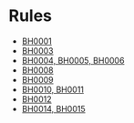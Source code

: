 ﻿<h1>Rules</h1>

<ul>
    <li><a href="BH0001.md">BH0001</a></li>
    <li><a href="BH0003.md">BH0003</a></li>
    <li><a href="BH0004ToBH0006.md">BH0004, BH0005, BH0006</a></li>
    <li><a href="BH0008.md">BH0008</a></li>
    <li><a href="BH0009.md">BH0009</a></li>
    <li><a href="BH0010ToBH0011.md">BH0010, BH0011</a></li>
    <li><a href="BH0012.md">BH0012</a></li>
    <li><a href="BH0014ToBH0015.md">BH0014, BH0015</a></li>
</ul>
